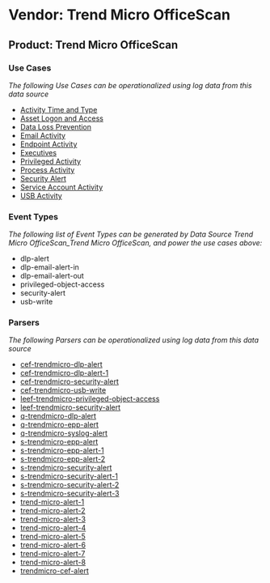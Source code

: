 Vendor: Trend Micro OfficeScan
==============================
Product: Trend Micro OfficeScan
-------------------------------

### Use Cases

_The following Use Cases can be operationalized using log data from this data source_

* [Activity Time  and Type](../UseCases/usecase_activity_time__and_type.md)
* [Asset Logon and Access](../UseCases/usecase_asset_logon_and_access.md)
* [Data Loss Prevention](../UseCases/usecase_data_loss_prevention.md)
* [Email Activity](../UseCases/usecase_email_activity.md)
* [Endpoint Activity](../UseCases/usecase_endpoint_activity.md)
* [Executives](../UseCases/usecase_executives.md)
* [Privileged Activity](../UseCases/usecase_privileged_activity.md)
* [Process Activity](../UseCases/usecase_process_activity.md)
* [Security Alert](../UseCases/usecase_security_alert.md)
* [Service Account Activity](../UseCases/usecase_service_account_activity.md)
* [USB Activity](../UseCases/usecase_usb_activity.md)


### Event Types

_The following list of Event Types can be generated by Data Source Trend Micro OfficeScan_Trend Micro OfficeScan, and power the use cases above:_

- dlp-alert
- dlp-email-alert-in
- dlp-email-alert-out
- privileged-object-access
- security-alert
- usb-write


### Parsers

_The following Parsers can be operationalized using log data from this data source_

* [cef-trendmicro-dlp-alert](../Parsers/parserContent_cef-trendmicro-dlp-alert.md)
* [cef-trendmicro-dlp-alert-1](../Parsers/parserContent_cef-trendmicro-dlp-alert-1.md)
* [cef-trendmicro-security-alert](../Parsers/parserContent_cef-trendmicro-security-alert.md)
* [cef-trendmicro-usb-write](../Parsers/parserContent_cef-trendmicro-usb-write.md)
* [leef-trendmicro-privileged-object-access](../Parsers/parserContent_leef-trendmicro-privileged-object-access.md)
* [leef-trendmicro-security-alert](../Parsers/parserContent_leef-trendmicro-security-alert.md)
* [q-trendmicro-dlp-alert](../Parsers/parserContent_q-trendmicro-dlp-alert.md)
* [q-trendmicro-epp-alert](../Parsers/parserContent_q-trendmicro-epp-alert.md)
* [q-trendmicro-syslog-alert](../Parsers/parserContent_q-trendmicro-syslog-alert.md)
* [s-trendmicro-epp-alert](../Parsers/parserContent_s-trendmicro-epp-alert.md)
* [s-trendmicro-epp-alert-1](../Parsers/parserContent_s-trendmicro-epp-alert-1.md)
* [s-trendmicro-epp-alert-2](../Parsers/parserContent_s-trendmicro-epp-alert-2.md)
* [s-trendmicro-security-alert](../Parsers/parserContent_s-trendmicro-security-alert.md)
* [s-trendmicro-security-alert-1](../Parsers/parserContent_s-trendmicro-security-alert-1.md)
* [s-trendmicro-security-alert-2](../Parsers/parserContent_s-trendmicro-security-alert-2.md)
* [s-trendmicro-security-alert-3](../Parsers/parserContent_s-trendmicro-security-alert-3.md)
* [trend-micro-alert-1](../Parsers/parserContent_trend-micro-alert-1.md)
* [trend-micro-alert-2](../Parsers/parserContent_trend-micro-alert-2.md)
* [trend-micro-alert-3](../Parsers/parserContent_trend-micro-alert-3.md)
* [trend-micro-alert-4](../Parsers/parserContent_trend-micro-alert-4.md)
* [trend-micro-alert-5](../Parsers/parserContent_trend-micro-alert-5.md)
* [trend-micro-alert-6](../Parsers/parserContent_trend-micro-alert-6.md)
* [trend-micro-alert-7](../Parsers/parserContent_trend-micro-alert-7.md)
* [trend-micro-alert-8](../Parsers/parserContent_trend-micro-alert-8.md)
* [trendmicro-cef-alert](../Parsers/parserContent_trendmicro-cef-alert.md)
